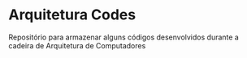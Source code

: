 # Arquitetura Codes
Repositório para armazenar alguns códigos desenvolvidos durante a cadeira de Arquitetura de Computadores
